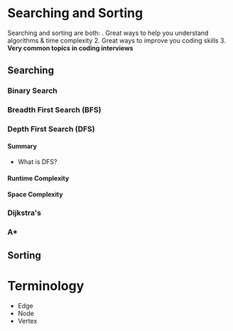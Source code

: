 # Searching and Sorting
Searching and sorting are both:
. Great ways to help you understand algorithms & time complexity
2. Great ways to improve you coding skills
3. **Very common topics in coding interviews**
## Searching
### Binary Search
### Breadth First Search (BFS)
### Depth First Search (DFS)
#### Summary
- What is DFS?
#### Runtime Complexity
#### Space Complexity
### Dijkstra's 
### A*



## Sorting

# Terminology
- Edge
- Node
- Vertex
